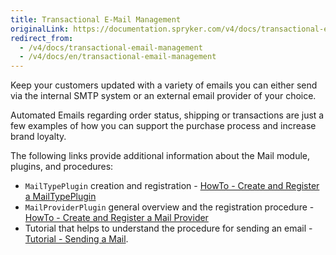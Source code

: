 ```yaml
---
title: Transactional E-Mail Management
originalLink: https://documentation.spryker.com/v4/docs/transactional-email-management
redirect_from:
  - /v4/docs/transactional-email-management
  - /v4/docs/en/transactional-email-management
---
```


Keep your customers updated with a variety of emails you can either send via the internal SMTP system or an external email provider of your choice. 

Automated Emails regarding order status, shipping or transactions are just a few examples of how you can support the purchase process and increase brand loyalty.

The following links provide additional information about the Mail module, plugins, and procedures: 

*  `MailTypePlugin` creation and  registration -  [HowTo - Create and Register a MailTypePlugin](/docs/scos/dev/tutorials/202001.0/howtos/ht-mail-create-)
*  `MailProviderPlugin` general overview and the registration procedure - [HowTo - Create and Register a Mail Provider](/docs/scos/dev/tutorials/202001.0/howtos/ht-create-regis)
*  Tutorial that helps to understand the procedure for sending an email - [Tutorial - Sending a Mail](/docs/scos/dev/tutorials/202001.0/introduction/mail-how-to-sen).
